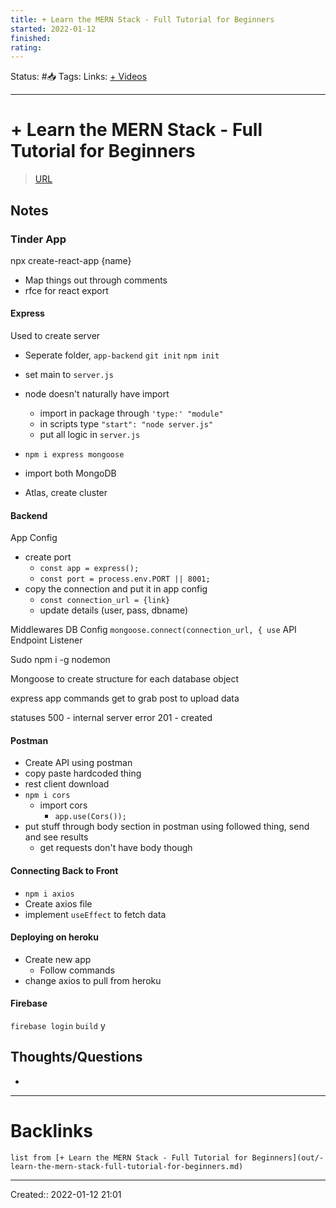```yaml
---
title: + Learn the MERN Stack - Full Tutorial for Beginners
started: 2022-01-12 
finished:
rating:
---
```

Status: #📥
Tags: 
Links: [+ Videos](out/-videos.md)
___
# + Learn the MERN Stack - Full Tutorial for Beginners
> [URL]()

## Notes
### Tinder App
npx create-react-app {name}
- Map things out through comments
- rfce for react export

#### Express
Used to create server
- Seperate folder,  `app-backend`
`git init`
`npm init`
- set main to `server.js`

- node doesn't naturally have import
	- import in package through `'type:' "module"`
	- in scripts type `"start": "node server.js"`
	- put all logic in `server.js`

- `npm i express mongoose`
- import both
MongoDB
- Atlas, create cluster

#### Backend
App Config
- create port 
	- `const app = express();`
	- `const port = process.env.PORT || 8001;`
- copy the connection and put it in app config
	- `const connection_url = {link}`
	- update details (user, pass, dbname)

Middlewares
DB Config
`mongoose.connect(connection_url, {
	use`
API Endpoint
Listener

Sudo npm i -g nodemon

Mongoose to create structure for each database object

express app commands
get to grab
post to upload data

statuses
500 - internal server error
201 - created

#### Postman
- Create API using postman
- copy paste hardcoded thing
- rest client download
- `npm i cors`
	- import cors
		- `app.use(Cors());`
- put stuff through body section in postman using followed thing, send and see results
	- get requests don't have body though
#### Connecting Back to Front
- `npm i axios`
- Create axios file
- implement `useEffect` to fetch data
#### Deploying on heroku
- Create new app
	- Follow commands
- change axios to pull from heroku
#### Firebase
`firebase login`
`build`
y
## Thoughts/Questions
- 
___
# Backlinks
```dataview
list from [+ Learn the MERN Stack - Full Tutorial for Beginners](out/-learn-the-mern-stack-full-tutorial-for-beginners.md)
```
___
Created:: 2022-01-12 21:01


